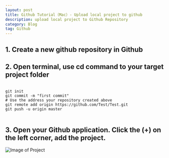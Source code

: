 ```yaml
---
layout: post
title: Github Tutorial（Mac）- Upload local project to github
description: upload local project to Github Repository
category: Blog
tag: Github
---
```


## 1. Create a new github repository in Github

## 2. Open terminal, use cd command to your target project folder
<pre>
	<code class='bash'>
git init
git commit -m "first commit"
# Use the address your repository created above
git remote add origin https://github.com/Test/Test.git
git push -u origin master
</code>
</pre>

<!-- more -->

## 3. Open your Github application. Click the (+) on the left corner, add the project. 

![Image of Project](\img\blog\githubAddRepository.png)
